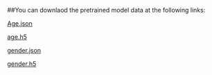 ##You can downlaod the pretrained model data at the following links:
<br />
<p><a href="https://drive.google.com/file/d/1idDTT9B9Q16HSAcr_fkUa4inROR70mCc/view?usp=sharing">Age.json<a></p>
<p><a href="https://drive.google.com/file/d/1KUsGC797x87ao-WM3WdBoaVq7GUhS_lT/view?usp=sharing">age.h5<a></p>
<p><a href="https://drive.google.com/file/d/1nl4AcYUVfkCE9H-3SdzdE1gngxwPZQHu/view?usp=sharing">gender.json<a></p>
<p><a href="https://drive.google.com/file/d/15BPwGojOIaM0NhSWUmR8ORaySc8_Cpt2/view?usp=sharing">gender.h5<a></p>    
